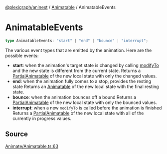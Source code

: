 [@plexigraph/aninest](../../index.md) / [Animatable](../index.md) / AnimatableEvents

# AnimatableEvents

```ts
type AnimatableEvents: "start" | "end" | "bounce" | "interrupt";
```

The various event types that are emitted by the animation.
Here are the possible events:
- **start**: when the animation's target state is changed by calling [modifyTo](../functions/modifyTo.md)
and the new state is different from the current state.
Returns a [PartialAnimatable](LocalAnimatable.md) of the new local state with only the changed values.
- **end**: when the animation fully comes to a stop, provides the resting state
Returns an [Animatable](LocalAnimatable.md) of the new local state with the final resting state.
- **bounce**: when the animation bounces off a bound
Returns a [PartialAnimatable](LocalAnimatable.md) of the new local state with only the bounced values.
- **interrupt**: when a new `modifyTo` is called before the animation is finished
Returns a [PartialAnimatable](LocalAnimatable.md) of the new local state with all of the currently in progress values.

## Source

[Animate/Animatable.ts:63](https://github.com/plexigraph/aninest/blob/c1a56b4/src/Animate/Animatable.ts#L63)
